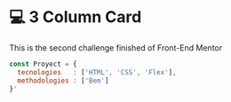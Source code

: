 # 💻 3 Column Card
This is the second challenge finished of Front-End Mentor

```javascript
const Proyect = {
  tecnologies   : ['HTML', 'CSS', 'Flex'],
  methodologies : ['Bem']
}'
```
